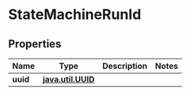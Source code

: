 # StateMachineRunId

## Properties
Name | Type | Description | Notes
------------ | ------------- | ------------- | -------------
**uuid** | [**java.util.UUID**](java.util.UUID.md) |  | 
